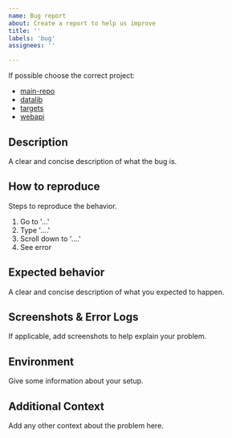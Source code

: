```yaml
---
name: Bug report
about: Create a report to help us improve
title: ''
labels: 'bug'
assignees: ''

---
```


If possible choose the correct project:

- [main-repo](https://github.com/orgua/shepherd/issues)
- [datalib](https://github.com/orgua/shepherd-datalib/issues)
- [targets](https://github.com/orgua/shepherd-targets/issues)
- [webapi](https://github.com/orgua/shepherd_webservice/issues)

## Description

A clear and concise description of what the bug is.

## How to reproduce

Steps to reproduce the behavior.

1. Go to '...'
2. Type '....'
3. Scroll down to '....'
4. See error

## Expected behavior

A clear and concise description of what you expected to happen.

## Screenshots & Error Logs

If applicable, add screenshots to help explain your problem.

## Environment

Give some information about your setup.

## Additional Context

Add any other context about the problem here.

